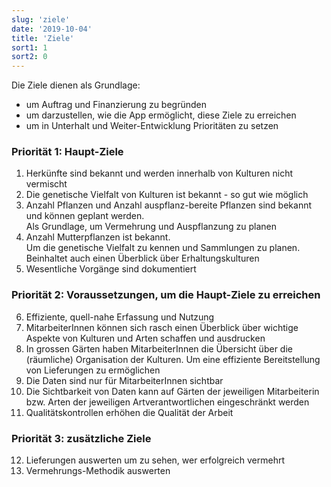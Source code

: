 ```yaml
---
slug: 'ziele'
date: '2019-10-04'
title: 'Ziele'
sort1: 1
sort2: 0
---
```


Die Ziele dienen als Grundlage:

- um Auftrag und Finanzierung zu begründen
- um darzustellen, wie die App ermöglicht, diese Ziele zu erreichen
- um in Unterhalt und Weiter-Entwicklung Prioritäten zu setzen

### Priorität 1: Haupt-Ziele

1. Herkünfte sind bekannt und werden innerhalb von Kulturen nicht vermischt
1. Die genetische Vielfalt von Kulturen ist bekannt - so gut wie möglich
1. Anzahl Pflanzen und Anzahl auspflanz-bereite Pflanzen sind bekannt und können geplant werden.<br/>
   Als Grundlage, um Vermehrung und Auspflanzung zu planen
1. Anzahl Mutterpflanzen ist bekannt.<br/>
   Um die genetische Vielfalt zu kennen und Sammlungen zu planen.<br/>
   Beinhaltet auch einen Überblick über Erhaltungskulturen
1. Wesentliche Vorgänge sind dokumentiert

### Priorität 2: Voraussetzungen, um die Haupt-Ziele zu erreichen

6. Effiziente, quell-nahe Erfassung und Nutzung
1. MitarbeiterInnen können sich rasch einen Überblick über wichtige Aspekte von Kulturen und Arten schaffen und ausdrucken
1. In grossen Gärten haben MitarbeiterInnen die Übersicht über die (räumliche) Organisation der Kulturen.
   Um eine effiziente Bereitstellung von Lieferungen zu ermöglichen
1. Die Daten sind nur für MitarbeiterInnen sichtbar
1. Die Sichtbarkeit von Daten kann auf Gärten der jeweiligen Mitarbeiterin bzw. Arten der jeweiligen Artverantwortlichen eingeschränkt werden
1. Qualitätskontrollen erhöhen die Qualität der Arbeit

### Priorität 3: zusätzliche Ziele

12. Lieferungen auswerten um zu sehen, wer erfolgreich vermehrt
1. Vermehrungs-Methodik auswerten
